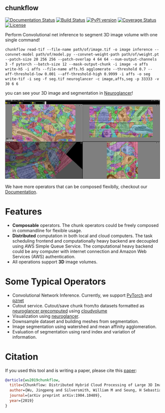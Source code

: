 chunkflow 
----------------------
[![Documentation Status](https://readthedocs.org/projects/pychunkflow/badge/?version=latest)](https://pychunkflow.readthedocs.io/en/latest/?badge=latest)
[![Build Status](https://travis-ci.org/seung-lab/chunkflow.svg?branch=master)](https://travis-ci.org/seung-lab/chunkflow)
[![PyPI version](https://badge.fury.io/py/chunkflow.svg)](https://badge.fury.io/py/chunkflow)
[![Coverage Status](https://coveralls.io/repos/github/seung-lab/chunkflow/badge.svg?branch=master)](https://coveralls.io/github/seung-lab/chunkflow?branch=master)
[![License](https://img.shields.io/badge/License-Apache%202.0-blue.svg)](https://opensource.org/licenses/Apache-2.0)

Perform Convolutional net inference to segment 3D image volume with one single command!

```shell
chunkflow read-tif --file-name path/of/image.tif -o image inference --convnet-model path/of/model.py --convnet-weight-path path/of/weight.pt --patch-size 20 256 256 --patch-overlap 4 64 64 --num-output-channels 3 -f pytorch --batch-size 12 --mask-output-chunk -i image -o affs write-h5 -i affs --file-name affs.h5 agglomerate --threshold 0.7 --aff-threshold-low 0.001 --aff-threshold-high 0.9999 -i affs -o seg write-tif -i seg -f seg.tif neuroglancer -c image,affs,seg -p 33333 -v 30 6 6
```
you can see your 3D image and segmentation in [Neuroglancer](https://github.com/google/neuroglancer)!

![Image_Segmentation](https://github.com/seung-lab/chunkflow/blob/master/docs/source/_static/image/image_seg.png)

We have more operators that can be composed flexiblly, checkout our [Documentation](https://pychunkflow.readthedocs.io/en/latest/).

# Features
- **Composable** operators. The chunk operators could be freely composed in commandline for flexible usage.
- **Distributed** computation in both local and cloud computers. The task scheduling frontend and computationally heavy backend are decoupled using AWS Simple Queue Service. The computational heavy backend could be any computer with internet connection and Amazon Web Services (AWS) authentication.
- All operations support **3D** image volumes.

# Some Typical Operators
- Convolutional Network Inference. Currently, we support [PyTorch](https://pytorch.org) and [pznet](https://github.com/supersergiy/znnphi_interface)
- Cutout service. Cutout/save chunk from/to datasets formatted as [neuroglancer precomputed](https://github.com/google/neuroglancer/tree/master/src/neuroglancer/datasource/precomputed) using [cloudvolume](https://github.com/seung-lab/cloud-volume)
- Visualization using [neuroglancer](https://github.com/google/neuroglancer).
- Downsample dataset and building meshes from segmentation.
- Image segmentation using watershed and mean affinity agglomeration.
- Evaluation of segmentation using rand index and variation of information.

# Citation
If you used this tool and is writing a paper, please cite this [paper](https://arxiv.org/abs/1904.10489):
```bibtex
@article{wu2019chunkflow,
  title={Chunkflow: Distributed Hybrid Cloud Processing of Large 3D Images by Convolutional Nets},
  author={Wu, Jingpeng and Silversmith, William M and Seung, H Sebastian},
  journal={arXiv preprint arXiv:1904.10489},
  year={2019}
}
```
